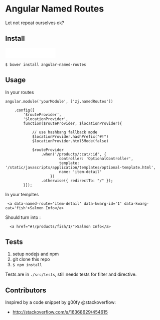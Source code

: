 # Angular Named Routes

Let not repeat ourselves ok?

## Install

<iframe src="//benschwarz.github.io/bower-badges/embed.html?pkgname=angular-named-routes" width="160" height="32" allowtransparency="true" frameborder="0" scrolling="0"></iframe>

`$ bower install angular-named-routes`

## Usage

In your routes

```
angular.module('yourModule', ['zj.namedRoutes'])

    .config([
        '$routeProvider',
        '$locationProvider',
        function($routeProvider, $locationProvider){

            // use hashbang fallback mode
            $locationProvider.hashPrefix("#!")
            $locationProvider.html5Mode(false)

            $routeProvider
                .when('/products/:cat/:id', {
                        controller: 'OptionalController',
                        template: '/static/javascripts/application/templates/optional-template.html',
                        name: 'item-detail'
                    })
                .otherwise({ redirectTo: "/" });
        }]);
```

In your templtes

```
 <a data-named-route='item-detail' data-kwarg-id='1' data-kwarg-cat='fish'>Salmon Info</a>
```

Should turn into :
```
  <a href="#!/products/fish/1/">Salmon Info</a>
```

## Tests

1. setup nodejs and npm
2. git clone this repo
3. `$ npm install`

Tests are in `./src/tests`, still needs tests for filter and directive.


## Contributors

Inspired by a code snippet by g00fy @stackoverflow: 
  - http://stackoverflow.com/a/16368629/454615
